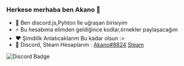 ### Herkese merhaba ben Akano 👋


- 💬 Ben discord.js,Pyhton İle uğraşan birisiyim
- ⚡ Bu hesabıma elimden geldiğince kodlar,örnekler paylaşacağım
- ❤️ Şimdilik Anlatıcaklarım Bu kadar olsun :>
- 🥳 Discord, Steam Hesaplarım : [Akano#8824](https://discord.com/channels/@me) [Steam](https://steamcommunity.com/profiles/76561199044085364)



![Discord Badge](https://media.discordapp.net/attachments/608711485849337856/818181207996235796/da29c18358462edb2b07762f5d7f813e.gif)
